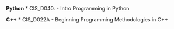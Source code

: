 **Python**
    * CIS_D040. - Intro Programming in Python

**C++**
    * CIS_D022A - Beginning Programming Methodologies in C++
